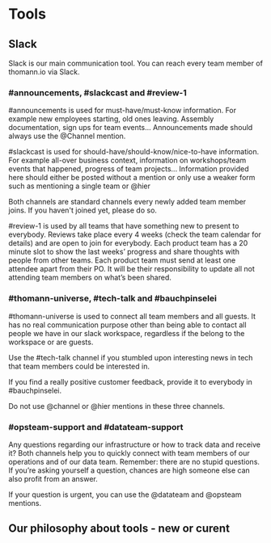 # Tools 

## Slack 


Slack is our main communication tool. You can reach every team member of thomann.io via Slack.

### #announcements, #slackcast and #review-1

#announcements is used for must-have/must-know information. For example new employees starting, old ones leaving. Assembly documentation, sign ups for team events... Announcements made should always use the @Channel mention.

#slackcast is used for should-have/should-know/nice-to-have information. For example all-over business context, information on workshops/team events that happened, progress of team projects... Information provided here should either be posted without a mention or only use a weaker form such as mentioning a single team or @hier

Both channels are standard channels every newly added team member joins. If you haven't joined yet, please do so.

#review-1 is used by all teams that have something new to present to everybody. Reviews take place every 4 weeks (check the team calendar for details) and are open to join for everybody. Each product team has a 20 minute slot to show the last weeks’ progress and share thoughts with people from other teams. Each product team must send at least one attendee apart from their PO. It will be their responsibility to update all not attending team members on what’s been shared.

### #thomann-universe, #tech-talk and #bauchpinselei

#thomann-universe is used to connect all team members and all guests. It has no real communication purpose other than being able to contact all people we have in our slack workspace, regardless if the belong to the workspace or are guests.

Use the #tech-talk channel if you stumbled upon interesting news in tech that team members could be interested in.

If you find a really positive customer feedback, provide it to everybody in #bauchpinselei.

Do not use @channel or @hier mentions in these three channels.

### #opsteam-support and #datateam-support

Any questions regarding our infrastructure or how to track data and receive it? Both channels help you to quickly connect with team members of our operations and of our data team. Remember: there are no stupid questions. If you’re asking yourself a question, chances are high someone else can also profit from an answer.

If your question is urgent, you can use the @datateam and @opsteam mentions.


## Our philosophy about tools - new or curent
